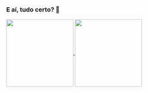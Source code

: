 ### E aí, tudo certo? 🤘

<div>
  <a href="https://github.com/anuraghazra/github-readme-stats">
    <img align="center" style="max-width: 100%;" height="180em" src="https://github-readme-stats.vercel.app/api?username=ovinii&show_icons=true&theme=gruvbox" />
  </a>
  <a href="https://github.com/anuraghazra/convoychat">
    <img align="center" style="max-width: 100%;" height="180em" src="https://github-readme-stats.vercel.app/api/top-langs/?username=ovinii&layout=compact&theme=gruvbox" />
  </a>
</div>

<!--
**ovinii/ovinii** is a ✨ _special_ ✨ repository because its `README.md` (this file) appears on your GitHub profile.

Here are some ideas to get you started:

- 🔭 I’m currently working on ...
- 🌱 I’m currently learning ...
- 👯 I’m looking to collaborate on ...
- 🤔 I’m looking for help with ...
- 💬 Ask me about ...
- 📫 How to reach me: ...
- 😄 Pronouns: ...
- ⚡ Fun fact: ...
-->